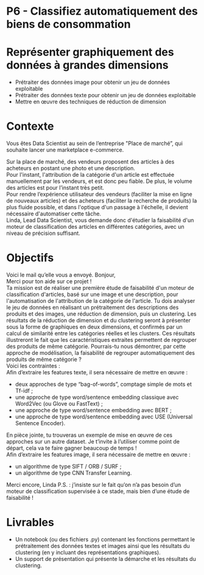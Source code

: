 # P6 - Classifiez automatiquement des biens de consommation

# Représenter graphiquement des données à grandes dimensions
- Prétraiter des données image pour obtenir un jeu de données exploitable
- Prétraiter des données texte pour obtenir un jeu de données exploitable
- Mettre en œuvre des techniques de réduction de dimension

# Contexte
Vous êtes Data Scientist au sein de l’entreprise "Place de marché”, qui souhaite lancer une marketplace e-commerce. 

Sur la place de marché, des vendeurs proposent des articles à des acheteurs en postant une photo et une description.  
Pour l'instant, l'attribution de la catégorie d'un article est effectuée manuellement par les vendeurs, et est donc peu fiable. De plus, le volume des articles est pour l’instant très petit.  
Pour rendre l’expérience utilisateur des vendeurs (faciliter la mise en ligne de nouveaux articles) et des acheteurs (faciliter la recherche de produits) la plus fluide possible, et dans l'optique d'un passage à l'échelle, il devient nécessaire d'automatiser cette tâche.  
Linda, Lead Data Scientist, vous demande donc d'étudier la faisabilité d'un moteur de classification des articles en différentes catégories, avec un niveau de précision suffisant.  

# Objectifs
Voici le mail qu’elle vous a envoyé. 
Bonjour,  
Merci pour ton aide sur ce projet !  
Ta mission est de réaliser une première étude de faisabilité d'un moteur de classification d'articles, basé sur une image et une description, pour l'automatisation de l'attribution de la catégorie de l'article. 
Tu dois analyser le jeu de données en réalisant un prétraitement des descriptions des produits et des images, une réduction de dimension, puis un clustering. Les résultats de la réduction de dimension et du clustering seront à présenter sous la forme de graphiques en deux dimensions, et confirmés par un calcul de similarité entre les catégories réelles et les clusters. Ces résultats illustreront le fait que les caractéristiques extraites permettent de regrouper des produits de même catégorie. 
Pourrais-tu nous démontrer, par cette approche de modélisation, la faisabilité de regrouper automatiquement des produits de même catégorie ?  
Voici les contraintes :   
Afin d’extraire les features texte, il sera nécessaire de mettre en œuvre :   
- deux approches de type “bag-of-words”, comptage simple de mots et Tf-idf ;
- une approche de type word/sentence embedding classique avec Word2Vec (ou Glove ou FastText) ;
- une approche de type word/sentence embedding avec BERT ;
- une approche de type word/sentence embedding avec USE (Universal Sentence Encoder). 
 
En pièce jointe, tu trouveras un exemple de mise en œuvre de ces approches sur un autre dataset. Je t’invite à l’utiliser comme point de départ, cela va te faire gagner beaucoup de temps !  
Afin d’extraire les features image, il sera nécessaire de mettre en œuvre :  
- un algorithme de type SIFT / ORB / SURF ;
- un algorithme de type CNN Transfer Learning. 

Merci encore, 
Linda
P.S. : j’insiste sur le fait qu’on n’a pas besoin d’un moteur de classification supervisée à ce stade, mais bien d’une étude de faisabilité !


# Livrables
- Un notebook (ou des fichiers .py) contenant les fonctions permettant le prétraitement des données textes et images ainsi que les résultats du clustering (en y incluant des représentations graphiques).
- Un support de présentation qui présente la démarche et les résultats du clustering.
